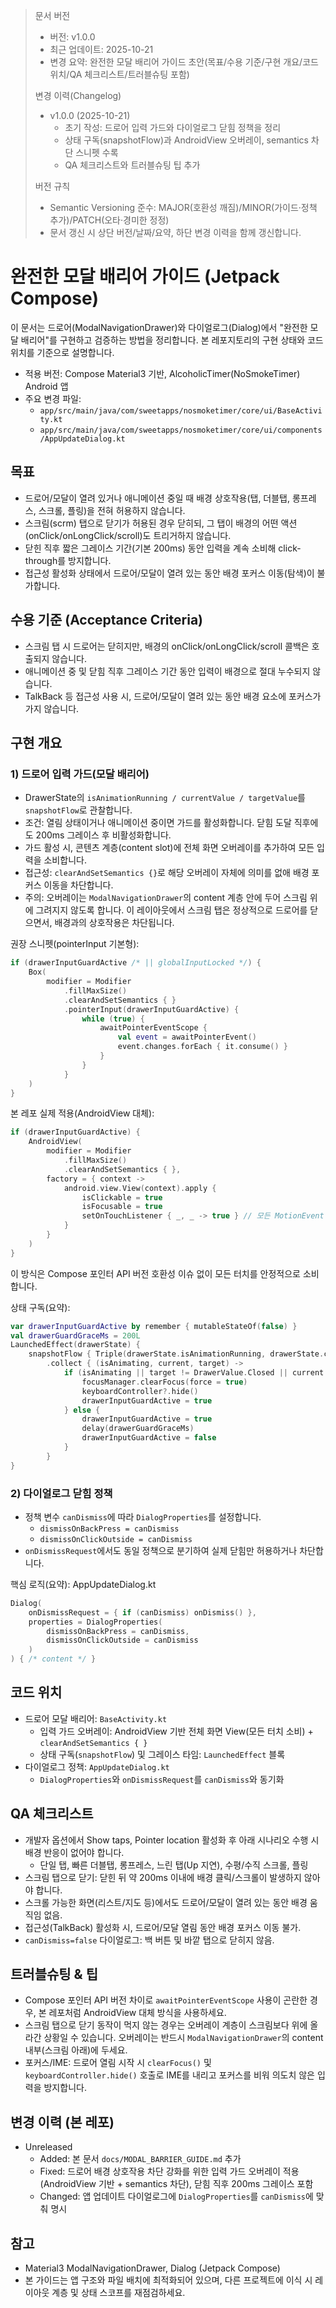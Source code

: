 > 문서 버전
> - 버전: v1.0.0
> - 최근 업데이트: 2025-10-21
> - 변경 요약: 완전한 모달 배리어 가이드 초안(목표/수용 기준/구현 개요/코드 위치/QA 체크리스트/트러블슈팅 포함)
>
> 변경 이력(Changelog)
> - v1.0.0 (2025-10-21)
>   - 초기 작성: 드로어 입력 가드와 다이얼로그 닫힘 정책을 정리
>   - 상태 구독(snapshotFlow)과 AndroidView 오버레이, semantics 차단 스니펫 수록
>   - QA 체크리스트와 트러블슈팅 팁 추가
>
> 버전 규칙
> - Semantic Versioning 준수: MAJOR(호환성 깨짐)/MINOR(가이드·정책 추가)/PATCH(오타·경미한 정정)
> - 문서 갱신 시 상단 버전/날짜/요약, 하단 변경 이력을 함께 갱신합니다.

# 완전한 모달 배리어 가이드 (Jetpack Compose)

이 문서는 드로어(ModalNavigationDrawer)와 다이얼로그(Dialog)에서 "완전한 모달 배리어"를 구현하고 검증하는 방법을 정리합니다. 본 레포지토리의 구현 상태와 코드 위치를 기준으로 설명합니다.

- 적용 버전: Compose Material3 기반, AlcoholicTimer(NoSmokeTimer) Android 앱
- 주요 변경 파일:
  - `app/src/main/java/com/sweetapps/nosmoketimer/core/ui/BaseActivity.kt`
  - `app/src/main/java/com/sweetapps/nosmoketimer/core/ui/components/AppUpdateDialog.kt`

## 목표
- 드로어/모달이 열려 있거나 애니메이션 중일 때 배경 상호작용(탭, 더블탭, 롱프레스, 스크롤, 플링)을 전혀 허용하지 않습니다.
- 스크림(scrm) 탭으로 닫기가 허용된 경우 닫히되, 그 탭이 배경의 어떤 액션(onClick/onLongClick/scroll)도 트리거하지 않습니다.
- 닫힌 직후 짧은 그레이스 기간(기본 200ms) 동안 입력을 계속 소비해 click-through를 방지합니다.
- 접근성 활성화 상태에서 드로어/모달이 열려 있는 동안 배경 포커스 이동(탐색)이 불가합니다.

## 수용 기준 (Acceptance Criteria)
- 스크림 탭 시 드로어는 닫히지만, 배경의 onClick/onLongClick/scroll 콜백은 호출되지 않습니다.
- 애니메이션 중 및 닫힘 직후 그레이스 기간 동안 입력이 배경으로 절대 누수되지 않습니다.
- TalkBack 등 접근성 사용 시, 드로어/모달이 열려 있는 동안 배경 요소에 포커스가 가지 않습니다.

## 구현 개요
### 1) 드로어 입력 가드(모달 배리어)
- DrawerState의 `isAnimationRunning / currentValue / targetValue`를 `snapshotFlow`로 관찰합니다.
- 조건: 열림 상태이거나 애니메이션 중이면 가드를 활성화합니다. 닫힘 도달 직후에도 200ms 그레이스 후 비활성화합니다.
- 가드 활성 시, 콘텐츠 계층(content slot)에 전체 화면 오버레이를 추가하여 모든 입력을 소비합니다.
- 접근성: `clearAndSetSemantics {}`로 해당 오버레이 자체에 의미를 없애 배경 포커스 이동을 차단합니다.
- 주의: 오버레이는 `ModalNavigationDrawer`의 content 계층 안에 두어 스크림 위에 그려지지 않도록 합니다. 이 레이아웃에서 스크림 탭은 정상적으로 드로어를 닫으면서, 배경과의 상호작용은 차단됩니다.

권장 스니펫(pointerInput 기본형):
```kotlin
if (drawerInputGuardActive /* || globalInputLocked */) {
    Box(
        modifier = Modifier
            .fillMaxSize()
            .clearAndSetSemantics { }
            .pointerInput(drawerInputGuardActive) {
                while (true) {
                    awaitPointerEventScope {
                        val event = awaitPointerEvent()
                        event.changes.forEach { it.consume() }
                    }
                }
            }
    )
}
```

본 레포 실제 적용(AndroidView 대체):
```kotlin
if (drawerInputGuardActive) {
    AndroidView(
        modifier = Modifier
            .fillMaxSize()
            .clearAndSetSemantics { },
        factory = { context ->
            android.view.View(context).apply {
                isClickable = true
                isFocusable = true
                setOnTouchListener { _, _ -> true } // 모든 MotionEvent 소비
            }
        }
    )
}
```

이 방식은 Compose 포인터 API 버전 호환성 이슈 없이 모든 터치를 안정적으로 소비합니다.

상태 구독(요약):
```kotlin
var drawerInputGuardActive by remember { mutableStateOf(false) }
val drawerGuardGraceMs = 200L
LaunchedEffect(drawerState) {
    snapshotFlow { Triple(drawerState.isAnimationRunning, drawerState.currentValue, drawerState.targetValue) }
        .collect { (isAnimating, current, target) ->
            if (isAnimating || target != DrawerValue.Closed || current != DrawerValue.Closed) {
                focusManager.clearFocus(force = true)
                keyboardController?.hide()
                drawerInputGuardActive = true
            } else {
                drawerInputGuardActive = true
                delay(drawerGuardGraceMs)
                drawerInputGuardActive = false
            }
        }
}
```

### 2) 다이얼로그 닫힘 정책
- 정책 변수 `canDismiss`에 따라 `DialogProperties`를 설정합니다.
  - `dismissOnBackPress = canDismiss`
  - `dismissOnClickOutside = canDismiss`
- `onDismissRequest`에서도 동일 정책으로 분기하여 실제 닫힘만 허용하거나 차단합니다.

핵심 로직(요약): AppUpdateDialog.kt
```kotlin
Dialog(
    onDismissRequest = { if (canDismiss) onDismiss() },
    properties = DialogProperties(
        dismissOnBackPress = canDismiss,
        dismissOnClickOutside = canDismiss
    )
) { /* content */ }
```

## 코드 위치
- 드로어 모달 배리어: `BaseActivity.kt`
  - 입력 가드 오버레이: AndroidView 기반 전체 화면 View(모든 터치 소비) + `clearAndSetSemantics { }`
  - 상태 구독(`snapshotFlow`) 및 그레이스 타임: `LaunchedEffect` 블록
- 다이얼로그 정책: `AppUpdateDialog.kt`
  - `DialogProperties`와 `onDismissRequest`를 `canDismiss`와 동기화

## QA 체크리스트
- 개발자 옵션에서 Show taps, Pointer location 활성화 후 아래 시나리오 수행 시 배경 반응이 없어야 합니다.
  - 단일 탭, 빠른 더블탭, 롱프레스, 느린 탭(Up 지연), 수평/수직 스크롤, 플링
- 스크림 탭으로 닫기: 닫힌 뒤 약 200ms 이내에 배경 클릭/스크롤이 발생하지 않아야 합니다.
- 스크롤 가능한 화면(리스트/지도 등)에서도 드로어/모달이 열려 있는 동안 배경 움직임 없음.
- 접근성(TalkBack) 활성화 시, 드로어/모달 열림 동안 배경 포커스 이동 불가.
- `canDismiss=false` 다이얼로그: 백 버튼 및 바깥 탭으로 닫히지 않음.

## 트러블슈팅 & 팁
- Compose 포인터 API 버전 차이로 `awaitPointerEventScope` 사용이 곤란한 경우, 본 레포처럼 AndroidView 대체 방식을 사용하세요.
- 스크림 탭으로 닫기 동작이 먹지 않는 경우는 오버레이 계층이 스크림보다 위에 올라간 상황일 수 있습니다. 오버레이는 반드시 `ModalNavigationDrawer`의 content 내부(스크림 아래)에 두세요.
- 포커스/IME: 드로어 열림 시작 시 `clearFocus()` 및 `keyboardController.hide()` 호출로 IME를 내리고 포커스를 비워 의도치 않은 입력을 방지합니다.

## 변경 이력 (본 레포)
- Unreleased
  - Added: 본 문서 `docs/MODAL_BARRIER_GUIDE.md` 추가
  - Fixed: 드로어 배경 상호작용 차단 강화를 위한 입력 가드 오버레이 적용(AndroidView 기반 + semantics 차단), 닫힘 직후 200ms 그레이스 포함
  - Changed: 앱 업데이트 다이얼로그에 `DialogProperties`를 `canDismiss`에 맞춰 명시

## 참고
- Material3 ModalNavigationDrawer, Dialog (Jetpack Compose)
- 본 가이드는 앱 구조와 파일 배치에 최적화되어 있으며, 다른 프로젝트에 이식 시 레이아웃 계층 및 상태 스코프를 재점검하세요.
